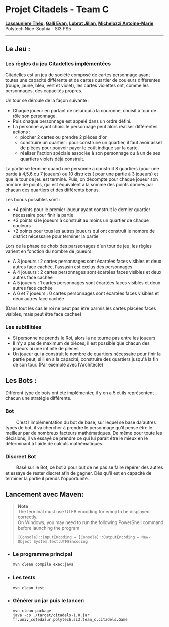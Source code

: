 # Projet Citadels - Team C

**[Lassauniere Théo](https://github.com/theoLassauniere), [Galli Evan](https://github.com/06Games),
[Lubrat Jilian](https://github.com/LubratJilian), [Michelozzi Antoine-Marie](https://github.com/mantoniu)**  
Polytech Nice-Sophia - SI3 PS5

------------------------

## Le Jeu :

### Les règles du jeu Citadelles implémentées

Citadelles est un jeu de société composé de cartes personnage ayant toutes une capacité différente
et de cartes quartier de couleurs différentes (rouge, jaune, bleu, vert et violet),
les cartes violettes ont, comme les personnages, des capacités propres.

Un tour se déroule de la façon suivante :

* Chaque joueur en partant de celui qui a la couronne, choisit à tour de rôle son personnage.
* Puis chaque personnage est appelé dans un ordre défini.
* La personne ayant choisi le personnage peut alors réaliser différentes actions :
    * piocher 2 cartes ou prendre 2 pièces d'or
    * construire un quartier : pour construire un quartier, il faut avoir assez de pièces pour pouvoir payer le coût
      indiqué sur la carte.
    * réaliser l'action spéciale associée à son personnage ou à un de ses quartiers violets déjà construit.

La partie se termine quand une personne a construit 8 quartiers (pour une partie à 4,5,6 ou 7 joueurs) ou 10 districts (
pour une partie à 3 joueurs) et que le tour de jeu est terminé. Puis, on décompte pour chaque joueur son nombre de
points,
qui est équivalent à la somme des points donnés par chacun des quartiers et des différents bonus.

Les bonus possibles sont :

* +4 points pour le premier joueur ayant construit le dernier quartier nécessaire pour finir la partie
* +3 points si le joueurs à construit au moins un quartier de chaque couleurs
* +2 points pour tous les autres joueurs qui ont construit le nombre de district nécessaire pour terminer la partie

Lors de la phase de choix des parssonages d'un tour de jeu, les règles varient en fonction du nombre de joueurs:

* A 3 joueurs : 2 cartes personnages sont écartées faces visibles et deux autres face cachée, l'assasin est exclus des
  personnages
* A 4 joueurs : 2 cartes personnages sont écartées faces visibles et deux autres face cachée
* A 5 joueurs : 1 cartes personnages sont écartées faces visibles et deux autres face cachée
* A 6 et 7 joueurs : 0 cartes personnages sont écartées faces visibles et deux autres face cachée

(Dans tout les cas le roi ne peut pas être parmis les cartes placées faces visibles, mais peut être face cachée)

### Les subtilitées

* Si personne ne prends le Roi, alors la ne tourne pas entre les joueurs
* Il n'y a pas de maximum de pièces, il est possible que chacun des joueurs ai une infinité de pièces
* Un joueur qui a construit le nombre de quartiers nécessaire pour finir la partie peut, si il en a la capacité,
  construire des quartiers jusqu'à la fin de son tour. (Par exemple avec l'Architecte)

## Les Bots :

Différent type de bots ont été implémenter, il y en a 5 et ils représentent chacun une stratégie différente.

### Bot

&ensp; &nbsp; &nbsp; &nbsp; C'est l'implémentation du bot de base, sur lequel se base da'autres types de bot, il va
chercher à prendre le personnage qu'il pense être le meilleur par de nombreux facteurs mathématiques. De même pour toute
les décisions, il va essayé de prendre ce qui lui parait être le mieux en le déterminant à l'aide de calculs
mathématiques.

### Discreet Bot

&ensp; &nbsp; &nbsp; &nbsp; Basé sur le Bot, ce bot à pour but de ne pas se faire repérer des autres et essaye de rester
discret afin de gagner. Dès qu'il est en capacité de terminer la partie il prends l'opportunité.

## Lancement avec Maven:

> **Note**  
> The terminal must use UTF8 encoding for emoji to be displayed correctly.  
> On Windows, you may need to run the following PowerShell command before launching the program
> ```pwsh
> [Console]::InputEncoding = [Console]::OutputEncoding = New-Object System.Text.UTF8Encoding
> ```

- ### Le programme principal

  ```
  mvn clean compile exec:java
  ```

- ### Les tests

  ```
  mvn clean test
  ```

- ### Générer un jar puis le lancer:

  ```
  mvn clean package
  java -cp ./target/citadels-1.0.jar fr.univ_cotedazur.polytech.si3.team_c.citadels.Game
  ```





